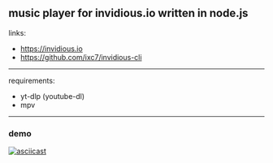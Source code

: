 
## music player for invidious.io written in node.js

links:
+ https://invidious.io
+ https://github.com/ixc7/invidious-cli

---

requirements:
+ yt-dlp (youtube-dl)
+ mpv

---

### demo

[![asciicast](https://asciinema.org/a/WDEIPPfkfvP7lXkuJjA7PM7t5.svg)](https://asciinema.org/a/WDEIPPfkfvP7lXkuJjA7PM7t5)
